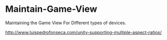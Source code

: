# Maintain-Game-View
Maintaining the Game View For Different types of devices.

http://www.luispedrofonseca.com/unity-supporting-multiple-aspect-ratios/
